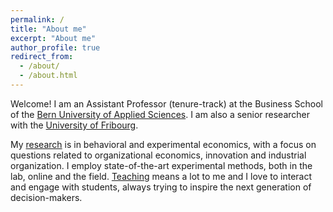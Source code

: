 ```yaml
---
permalink: /
title: "About me"
excerpt: "About me"
author_profile: true
redirect_from: 
  - /about/
  - /about.html
---
```


Welcome! I am an Assistant Professor (tenure-track) at the Business School of the [Bern University of Applied Sciences](https://www.bfh.ch/business/en/). I am also a senior researcher with the [University of Fribourg](https://www.unifr.ch/ses/en/). 

My [research](publications) is in behavioral and experimental economics, with a focus on questions related to organizational economics, innovation and industrial organization. I employ state-of-the-art experimental methods, both in the lab, online and the field. [Teaching](teaching) means a lot to me and I love to interact and engage with students, always trying to inspire the next generation of decision-makers. 




